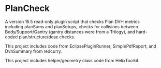 # PlanCheck

A version 15.5 read-only plugin script that checks Plan DVH metrics including planSums and planSetups, checks for collisions between Body/Support/Gantry (gantry distances were from a Trilogy), and hard-coded plan/structure/dose checks.

This project includes code from EclipsePluginRunner, SimplePdfReport, and DvhSummary from redcurry.

This project includes helper/geometry class code from HelixToolkit.
